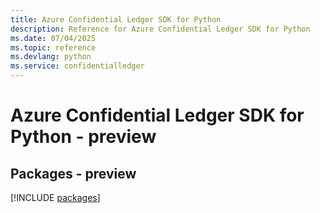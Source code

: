 ```yaml
---
title: Azure Confidential Ledger SDK for Python
description: Reference for Azure Confidential Ledger SDK for Python
ms.date: 07/04/2025
ms.topic: reference
ms.devlang: python
ms.service: confidentialledger
---
```

# Azure Confidential Ledger SDK for Python - preview
## Packages - preview
[!INCLUDE [packages](confidential-ledger-index.md)]